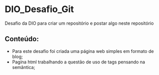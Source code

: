 # DIO_Desafio_Git
Desafio da DIO para criar um repositório e postar algo neste repositório

## Conteúdo:
* Para este desafio foi criada uma página web simples em formato de blog;
* Pagína html trabalhando a questão de uso de tags pensando na semântica;

